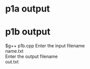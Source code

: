 <h1>p1a output</h1>



<h1>p1b output</h1>
$g++ p1b.cpp
Enter the input filename <br>
name.txt <br>
Enter the output filename <br>
out.txt
